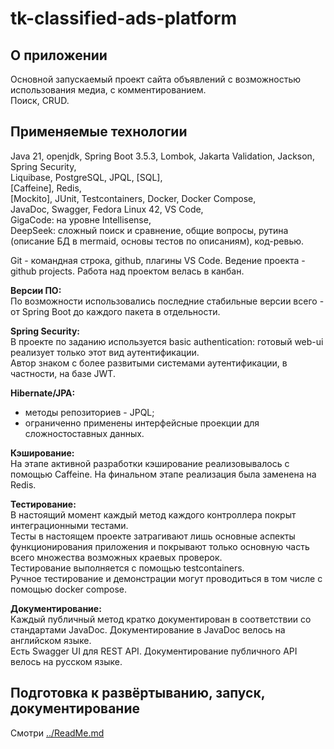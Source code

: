 # tk-classified-ads-platform

## О приложении

Основной запускаемый проект сайта объявлений с возможностью использования медиа, с комментированием.  
Поиск, CRUD.  

## Применяемые технологии

Java 21, openjdk,
Spring Boot 3.5.3, Lombok, Jakarta Validation, Jackson, Spring Security,  
Liquibase, PostgreSQL, JPQL, [SQL],  
[Caffeine],  Redis,  
[Mockito], JUnit, Testcontainers, Docker, Docker Compose,  
JavaDoc, Swagger,
Fedora Linux 42, VS Code,  
GigaCode: на уровне Intellisense,  
DeepSeek: сложный поиск и сравнение, общие вопросы, рутина (описание БД в mermaid, основы тестов по описаниям), код-ревью.  

Git - командная строка, github, плагины VS Code.
Ведение проекта - github projects. Работа над проектом велась в канбан.

**Версии ПО:**  
По возможности использовались последние стабильные версии всего - от Spring Boot до каждого пакета в отдельности.

**Spring Security:**  
В проекте по заданию используется basic authentication: готовый web-ui реализует только этот вид аутентификации.  
Автор знаком с более развитыми системами аутентификации, в частности, на базе JWT.

**Hibernate/JPA:**

- методы репозиториев - JPQL;
- ограниченно применены интерфейсные проекции для сложностоставных данных.

**Кэширование:**  
На этапе активной разработки кэширование реализовывалось с помощью Caffeine. На финальном этапе реализация была заменена на Redis.

**Тестирование:**  
В настоящий момент каждый метод каждого контроллера покрыт интеграционными тестами.  
Тесты в настоящем проекте затрагивают лишь основные аспекты функционирования приложения и покрывают только основную часть всего множества возможных краевых проверок.  
Тестирование выполняется с помощью testcontainers.  
Ручное тестирование и демонстрации могут проводиться в том числе с помощью docker compose.

**Документирование:**  
Каждый публичный метод кратко документирован в соответствии со стандартами JavaDoc. Документирование в JavaDoc велось на английском языке.  
Есть Swagger UI для REST API. Документирование публичного API велось на русском языке.

## Подготовка к развёртыванию, запуск, документирование

Смотри [../ReadMe.md](https://github.com/taker1974/tk-classified-ads-platform-app/blob/main/ReadMe.md)
